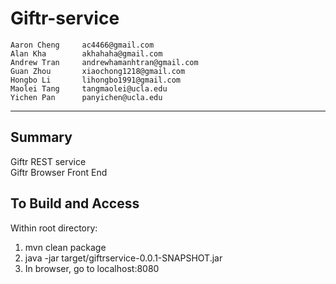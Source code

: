 Giftr-service
=================================================
    Aaron Cheng     ac4466@gmail.com
    Alan Kha        akhahaha@gmail.com
    Andrew Tran     andrewhamanhtran@gmail.com
    Guan Zhou       xiaochong1218@gmail.com
    Hongbo Li       lihongbo1991@gmail.com
    Maolei Tang     tangmaolei@ucla.edu
    Yichen Pan      panyichen@ucla.edu
-------------------------------------------------

Summary
---------------
Giftr REST service  
Giftr Browser Front End  

To Build and Access
---------------
Within root directory:  
1. mvn clean package  
2. java -jar target/giftrservice-0.0.1-SNAPSHOT.jar  
3. In browser, go to localhost:8080  